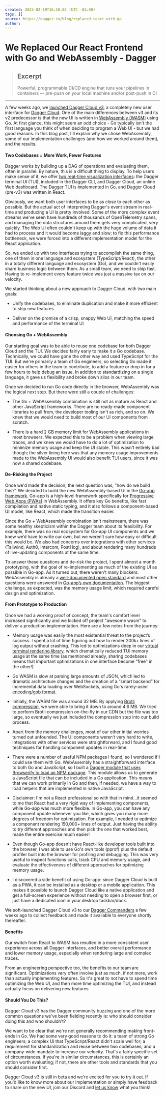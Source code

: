 ```yaml
---
created: 2025-02-19T16:10:02 (UTC -03:00)
tags: []
source: https://dagger.io/blog/replaced-react-with-go
author: 
---
```


# We Replaced Our React Frontend with Go and WebAssembly - Dagger

> ## Excerpt
> Powerful, programmable CI/CD engine that runs your pipelines in
containers — pre-push on your local machine and/or post-push in CI

---
A few weeks ago, we [launched Dagger Cloud v3](https://dagger.io/blog/dagger-cloud-v3), a completely new user interface for [Dagger Cloud](https://dagger.cloud/). One of the main differences between v3 and its v2 predecessor is that the new UI is written in [WebAssembly (WASM)](https://en.wikipedia.org/wiki/WebAssembly) using Go. At first glance, this might seem an odd choice - Go typically isn't the first language you think of when deciding to program a Web UI - but we had good reasons. In this blog post, I'll explain why we chose WebAssembly, some of our implementation challenges (and how we worked around them), and the results.

#### Two Codebases = More Work, Fewer Features

Dagger works by building up a DAG of operations and evaluating them, often in parallel. By nature, this is a difficult thing to display. To help users make sense of it, we offer [two real-time visualization interfaces](https://docs.dagger.io/features/visualization): the Dagger terminal UI (TUI), included in the Dagger CLI, and Dagger Cloud, an online Web dashboard. The Dagger TUI is implemented in Go, and Dagger Cloud (pre-v3) was written in React.

Obviously, we want both user interfaces to be as close to each other as possible. But the actual act of interpreting Dagger's event stream in real-time and producing a UI is pretty involved. Some of the more complex event streams we've seen have hundreds of thousands of OpenTelemetry spans, and managing the data structures around them gets very complicated, very quickly. The Web UI often couldn't keep up with the huge volume of data it had to process and it would become laggy and slow; to fix this performance bottleneck, we were forced into a different implementation model for the React application.

So, we ended up with two interfaces trying to accomplish the same thing, one of them in one language and ecosystem (TypeScript/React), the other in a totally different language and ecosystem (Go), and we couldn't easily share business logic between them. As a small team, we need to ship fast. Having to re-implement every feature twice was just a massive tax on our velocity.

We started thinking about a new approach to Dagger Cloud, with two main goals:

-   Unify the codebases, to eliminate duplication and make it more efficient to ship new features
    
-   Deliver on the promise of a crisp, snappy Web UI, matching the speed and performance of the terminal UI
    

#### Choosing Go + WebAssembly

Our starting goal was to be able to reuse one codebase for both Dagger Cloud and the TUI. We decided fairly early to make it a Go codebase. Technically, we could have gone the other way and used TypeScript for the TUI. But we're primarily a team of Go engineers, so selecting Go made it easier for others in the team to contribute, to add a feature or drop in for a few hours to help debug an issue. In addition to standardizing on a single language, it gave us flexibility and broke down silos in our team.

Once we decided to run Go code directly in the browser, WebAssembly was the logical next step. But there were still a couple of challenges:

-   The Go + WebAssembly combination is still not as mature as React and other JavaScript frameworks. There are no ready-made component libraries to pull from, the developer tooling isn't as rich, and so on. We knew that we would need to build most of our UI components from scratch.
    
-   There is a hard 2 GB memory limit for WebAssembly applications in most browsers. We expected this to be a problem when viewing large traces, and we knew we would have to do a lot of optimization to minimize memory usage and keep the UI stable. This wasn't entirely bad though; the silver lining here was that any memory usage improvements made to the WebAssembly UI would also benefit TUI users, since it was now a shared codebase.
    

#### De-Risking the Project

Once we'd made the decision, the next question was, "how do we build this?" We decided to build the new WebAssembly-based UI in the [Go-app framework](https://go-app.dev/). Go-app is a high-level framework specifically for [Progressive Web Apps (PWAs)](https://en.wikipedia.org/wiki/Progressive_web_app) in WebAssembly. It offers key Go benefits, like fast compilation and native static typing, and it also follows a component-based UI model, like React, which made the transition easier.

Since the Go + WebAssembly combination isn't mainstream, there was some healthy skepticism within the Dagger team about its feasibility. For example, there was no real ecosystem for Go-app UI components and we knew we’d have to write our own, but we weren’t sure how easy or difficult this would be. We also had concerns over integrations with other services (Tailwind, Auth0, Intercom, PostHog), and about rendering many hundreds of live-updating components at the same time. 

To answer these questions and de-risk the project, I spent almost a month prototyping, with the goal of re-implementing as much of the existing UI as possible in Go-app. As it turned out, there weren't many blockers: WebAssembly is already a [well-documented open standard](https://webassembly.org/specs/) and most other questions were answered in [Go-app’s own documentation](https://go-app.dev/reference). The biggest challenge, as expected, was the memory usage limit, which required careful design and optimization.

#### From Prototype to Production

Once we had a working proof of concept, the team's comfort level increased significantly and we kicked off project "awesome wasm" to deliver a production implementation. Here are a few notes from the journey:

-   Memory usage was easily the most existential threat to the project’s success. I spent a lot of time figuring out how to render 200k+ lines of log output without crashing. This led to optimizations deep in our [virtual terminal rendering library](https://github.com/vito/midterm), which dramatically reduced TUI memory usage at the same time (as mentioned already, sharing codebases means that important optimizations in one interface become "free" in the other!)
    
-   Go WASM is slow at parsing large amounts of JSON, which led to dramatic architecture changes and the creation of a “smart backend” for incremental data loading over WebSockets, using Go's rarely-used [encoding/gob format](https://pkg.go.dev/encoding/gob).
    
-   Initially, the WASM file was around 32 MB. By applying [Brotli compression](https://github.com/google/brotli), we were able to bring it down to around 4.6 MB. We tried to perform Brotli compression on-the-fly in our CDN but the file was too large, so eventually we just included the compression step into our build process.
    
-   Apart from the memory challenges, most of our other initial worries turned out unfounded. The UI components weren’t very hard to write, integrations with other services were straightforward, and I found good techniques for handling component updates in real-time.
    
-   There were a number of useful NPM packages I found, so I wondered if I could use them with Go. WebAssembly has a straightforward interface to both Go and JavaScript, so I built a [Dagger module that uses Browserify to load an NPM package](https://daggerverse.dev/mod/github.com/vito/daggerverse/browserify@d368836636284116d090e271742904fea369cf72). This module allows us to generate a JavaScript file that can be included in a Go application. This means that we can work primarily in Go and then, if needed, we have a way to load helpers that are implemented in native JavaScript.
    
-   Disclaimer: I'm not a React professional so with that in mind...it seemed to me that React had a very rigid way of implementing components, while Go-app was much more flexible. In Go-app, you can have any component update whenever you like, which gives you many more degrees of freedom for optimization. For example, I needed to optimize a component rendering 150,000+ lines of output. Just having the ability to try different approaches and then pick the one that worked best, made the entire exercise much easier!
    
-   Even though Go-app doesn't have React-like developer tools built into the browser, I was able to use Go's own tools (pprof) plus the default profiler built into the browser for profiling and debugging. This was very useful to inspect functions calls, track CPU and memory usage, and evaluate the effectiveness of different approaches for optimizing memory usage.
    
-   I discovered a side benefit of using Go-app: since Dagger Cloud is built as a PWA, it can be installed as a desktop or a mobile application. This makes it possible to launch Dagger Cloud like a native application and get a full-screen experience without needing to open a browser first, or just have a dedicated icon in your desktop taskbar/dock.
    

We soft-launched Dagger Cloud v3 to our [Dagger Commanders](https://dagger.io/commanders) a few weeks ago to collect feedback and made it available to everyone shortly thereafter.

#### Benefits

Our switch from React to WASM has resulted in a more consistent user experience across all Dagger interfaces, and better overall performance and lower memory usage, especially when rendering large and complex traces.

From an engineering perspective too, the benefits to our team are significant. Optimizations very often involve just as much, if not more, work than actually implementing features. So it's great to not have to spend time optimizing the Web UI, and then more time optimizing the TUI, and instead actually focus on delivering new features.

#### Should You Do This?

Dagger Cloud v3 has the Dagger community buzzing and one of the more common questions we've been fielding recently is: who should consider doing this and who shouldn't?

We want to be clear that we're not generally recommending making front-ends in Go. We had some very good reasons to do it: a team of strong Go engineers; a complex UI that TypeScript/React didn't scale well for; a requirement for standardization and reuse between two codebases; and a company-wide mandate to increase our velocity. That's a fairly specific set of circumstances. If you're in similar circumstances, this is certainly an option worth evaluating; if not, there are other tools and standards that you should consider first.

Dagger Cloud v3 is still in beta and we're excited for you to [try it out](https://v3.dagger.cloud/). If you'd like to know more about our implementation or simply have feedback to share on the new UI, join our Discord and [let us know](https://discord.com/invite/dagger-io) what you think!
